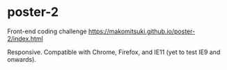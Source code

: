 # poster-2
Front-end coding challenge https://makomitsuki.github.io/poster-2/index.html

Responsive. Compatible with Chrome, Firefox, and IE11 (yet to test IE9 and onwards).
